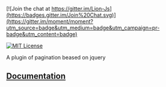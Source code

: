 [![Join the chat at https://gitter.im/Lion-Js](https://badges.gitter.im/Join%20Chat.svg)](https://gitter.im/moment/moment?utm_source=badge&utm_medium=badge&utm_campaign=pr-badge&utm_content=badge)

[![MIT License][license-image]][license-url]

A plugin of pagination beased on jquery

## [Documentation](http://momentjs.com/docs/)

[license-image]: http://img.shields.io/badge/license-MIT-blue.svg?style=flat
[license-url]: LICENSE
